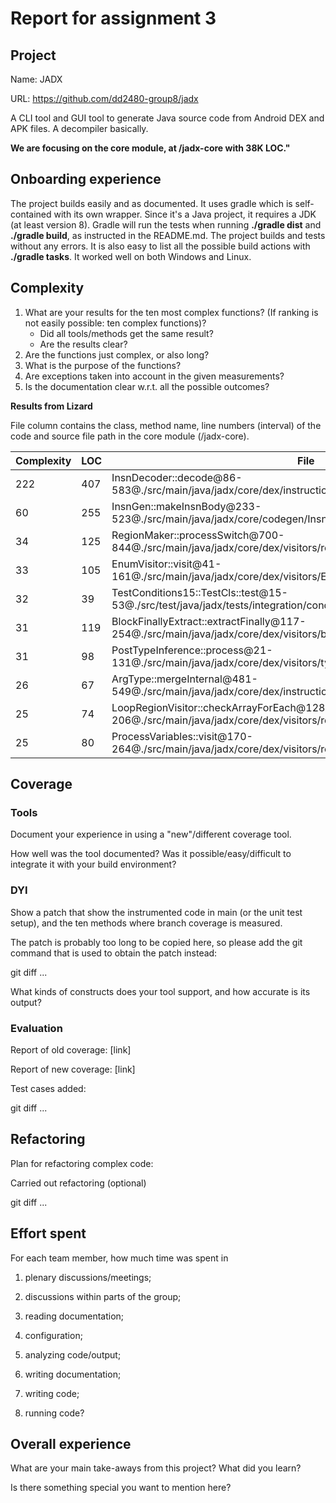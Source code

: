 # Report for assignment 3

## Project

Name: JADX

URL: https://github.com/dd2480-group8/jadx

A CLI tool and GUI tool to generate  Java source code from Android DEX and APK files. A decompiler basically.

**We are focusing on the core module, at /jadx-core with 38K LOC."**

## Onboarding experience

The project builds easily and as documented. It uses gradle which is self-contained with its own wrapper. Since it's a Java project, it requires a JDK (at least version 8). Gradle will run the tests when running **./gradle dist** and **./gradle build**, as instructed in the README.md. The project builds and tests without any errors. It is also easy to list all the possible build actions with **./gradle tasks**. It worked well on both Windows and Linux. 

## Complexity

1. What are your results for the ten most complex functions? (If ranking
is not easily possible: ten complex functions)?
   * Did all tools/methods get the same result?
   * Are the results clear?
2. Are the functions just complex, or also long?
3. What is the purpose of the functions?
4. Are exceptions taken into account in the given measurements?
5. Is the documentation clear w.r.t. all the possible outcomes?

**Results from Lizard**

File column contains the class, method name, line numbers (interval) of the code and source file path in the core module (/jadx-core). 

| Complexity | LOC | File  | 
|---|---|---|
| 222 | 407 | InsnDecoder::decode@86-583@./src/main/java/jadx/core/dex/instructions/InsnDecoder.java |
| 60 | 255 | InsnGen::makeInsnBody@233-523@./src/main/java/jadx/core/codegen/InsnGen.java |
| 34 | 125 | RegionMaker::processSwitch@700-844@./src/main/java/jadx/core/dex/visitors/regions/RegionMaker.java |
| 33 | 105 | EnumVisitor::visit@41-161@./src/main/java/jadx/core/dex/visitors/EnumVisitor.java |
| 32 | 39 | TestConditions15::TestCls::test@15-53@./src/test/java/jadx/tests/integration/conditions/TestConditions15.java |
| 31 | 119 | BlockFinallyExtract::extractFinally@117-254@./src/main/java/jadx/core/dex/visitors/blocksmaker/BlockFinallyExtract.java |
| 31 | 98 | PostTypeInference::process@21-131@./src/main/java/jadx/core/dex/visitors/typeinference/PostTypeInference.java |
| 26 | 67 | ArgType::mergeInternal@481-549@./src/main/java/jadx/core/dex/instructions/args/ArgType.java |
| 25 | 74 | LoopRegionVisitor::checkArrayForEach@128-206@./src/main/java/jadx/core/dex/visitors/regions/LoopRegionVisitor.java |
| 25 | 80 | ProcessVariables::visit@170-264@./src/main/java/jadx/core/dex/visitors/regions/ProcessVariables.java |

## Coverage

### Tools

Document your experience in using a "new"/different coverage tool.

How well was the tool documented? Was it possible/easy/difficult to
integrate it with your build environment?

### DYI

Show a patch that show the instrumented code in main (or the unit
test setup), and the ten methods where branch coverage is measured.

The patch is probably too long to be copied here, so please add
the git command that is used to obtain the patch instead:

git diff ...

What kinds of constructs does your tool support, and how accurate is
its output?

### Evaluation

Report of old coverage: [link]

Report of new coverage: [link]

Test cases added:

git diff ...

## Refactoring

Plan for refactoring complex code:

Carried out refactoring (optional)

git diff ...

## Effort spent

For each team member, how much time was spent in

1. plenary discussions/meetings;

2. discussions within parts of the group;

3. reading documentation;

4. configuration;

5. analyzing code/output;

6. writing documentation;

7. writing code;

8. running code?

## Overall experience

What are your main take-aways from this project? What did you learn?

Is there something special you want to mention here?
